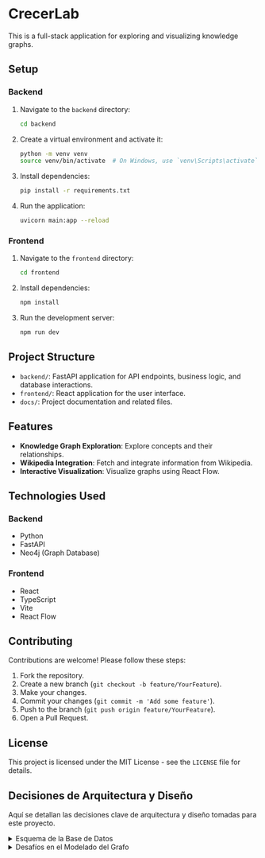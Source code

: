 # CrecerLab

This is a full-stack application for exploring and visualizing knowledge graphs.

## Setup

### Backend

1.  Navigate to the `backend` directory:
    ```bash
    cd backend
    ```
2.  Create a virtual environment and activate it:
    ```bash
    python -m venv venv
    source venv/bin/activate  # On Windows, use `venv\Scripts\activate`
    ```
3.  Install dependencies:
    ```bash
    pip install -r requirements.txt
    ```
4.  Run the application:
    ```bash
    uvicorn main:app --reload
    ```

### Frontend

1.  Navigate to the `frontend` directory:
    ```bash
    cd frontend
    ```
2.  Install dependencies:
    ```bash
    npm install
    ```
3.  Run the development server:
    ```bash
    npm run dev
    ```

## Project Structure

-   `backend/`: FastAPI application for API endpoints, business logic, and database interactions.
-   `frontend/`: React application for the user interface.
-   `docs/`: Project documentation and related files.

## Features

-   **Knowledge Graph Exploration**: Explore concepts and their relationships.
-   **Wikipedia Integration**: Fetch and integrate information from Wikipedia.
-   **Interactive Visualization**: Visualize graphs using React Flow.

## Technologies Used

### Backend

-   Python
-   FastAPI
-   Neo4j (Graph Database)


### Frontend

-   React
-   TypeScript
-   Vite
-   React Flow


## Contributing

Contributions are welcome! Please follow these steps:

1.  Fork the repository.
2.  Create a new branch (`git checkout -b feature/YourFeature`).
3.  Make your changes.
4.  Commit your changes (`git commit -m 'Add some feature'`).
5.  Push to the branch (`git push origin feature/YourFeature`).
6.  Open a Pull Request.

## License

This project is licensed under the MIT License - see the `LICENSE` file for details.

## Decisiones de Arquitectura y Diseño

Aquí se detallan las decisiones clave de arquitectura y diseño tomadas para este proyecto.

<details>
<summary>Esquema de la Base de Datos</summary>

Elegimos **la Base de Datos Neo4j** como nuestra base de datos principal por las siguientes razones:

*   **Naturaleza de los datos**: La información que manejamos, como de relaciones entre conceptos, entidades y sus conexiones, se adapta naturalmente a un modelo de grafos.
*   **Rendimiento**: Para las operaciones clave como Centralidad, búsqueda de caminos, consultas complejas entre nodos y edges, esta base de datos ofrece un rendimiento superior e integración con la libreria de NetworkX debido a su optimización para traversales de grafos.
*   **Escalabilidad/Flexibilidad**: Su flexibilidad nos permite añadir nuevos tipos de nodos y relaciones sin migraciones complejas.

</details>

<details>
<summary>Desafíos en el Modelado del Grafo</summary>

El modelado del grafo presentó varios desafíos interesantes, entre ellos:
*   **Integración con Patrones de Diseño**:
    *   **Patrón Repositorio**: La implementación de `Neo4jRepository` centraliza toda la lógica de interacción con la base de datos Neo4j. Esto desacopla la lógica de negocio del acceso a datos, facilitando el mantenimiento, las pruebas y la posible migración a otra base de datos en el futuro.
    *   **Gestión de Transacciones**: Las operaciones de escritura en la base de datos (ej. `save_exploration`) se envuelven en transacciones (`session.write_transaction`). Esto asegura la atomicidad de las operaciones, garantizando que todas las partes de una exploración (nodo principal, nodos de grafo, relaciones) se guarden o ninguna se guarde, manteniendo la consistencia de los datos.
    *   **Modelos Pydantic**: Se utilizan para definir la estructura de los datos (`GraphNode`, `GraphEdge`, `ExplorationCreate`, `ExplorationResponse`). Esto proporciona validación de datos automática, serialización/deserialización y una clara definición de la API, lo que mejora la robustez y la facilidad de uso del backend.
    *   **UUIDs para Identificadores**: El uso de `uuid4` para generar `exploration_id` asegura identificadores únicos globalmente, lo cual es crucial en sistemas distribuidos y para evitar colisiones.

</details>